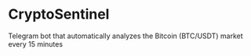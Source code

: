 # CryptoSentinel
Telegram bot that automatically analyzes the Bitcoin (BTC/USDT) market every 15 minutes
